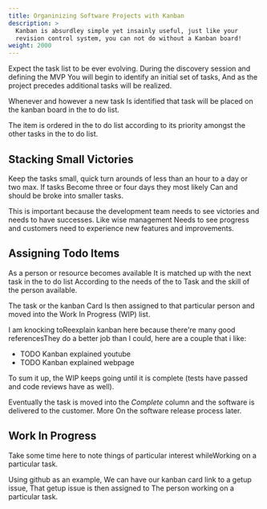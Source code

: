 ```yaml
---
title: Organinizing Software Projects with Kanban
description: >
  Kanban is absurdley simple yet insainly useful, just like your
  revision control system, you can not do without a Kanban board!
weight: 2000
---
```


Expect the task list to be ever evolving. During the discovery session
and defining the MVP You will begin to identify an initial set of
tasks, And as the project precedes additional tasks will be realized.

Whenever and however a new task Is identified that task will be placed
on the kanban board in the to do list.

The item is ordered in the to do list according to its priority
amongst the other tasks in the to do list.

## Stacking Small Victories

Keep the tasks small, quick turn arounds of less than an hour to a day
or two max. If tasks Become three or four days they most likely Can
and should be broke into smaller tasks.

This is important because the development team needs to see victories
and needs to have successes. Like wise management Needs to see
progress and customers need to experience new features and
improvements. 

## Assigning Todo Items

As a person or resource becomes available It is matched up with the
next task in the to do list According to the needs of the to Task and
the skill of the person available.

The task or the kanban Card Is then assigned to that particular
person and moved into the Work In Progress (WIP) list. 

I am knocking toReexplain kanban here because there're many good
referencesThey do a better job than I could, here are a couple that i
like:

- TODO Kanban explained youtube
- TODO Kanban explained webpage

To sum it up, the WIP keeps going until it is complete (tests have
passed and code reviews have as well).

Eventually the task is moved into the *Complete* column and the
software is delivered to the customer. More On the software release
process later.

## Work In Progress

Take some time here to note things of particular interest whileWorking
on a particular task.

Using github as an example, We can have our kanban card link to a
getup issue, That getup issue is then assigned to The person working
on a particular task.

